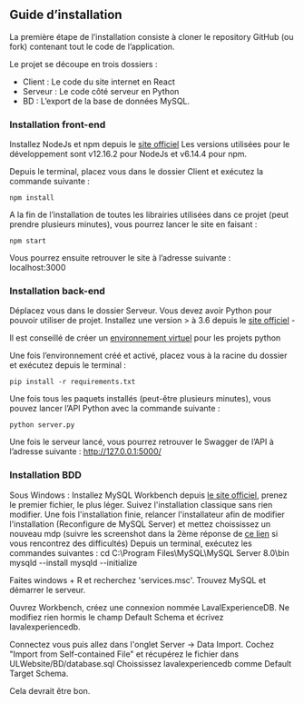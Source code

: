 
## Guide d’installation 

La première étape de l’installation consiste à cloner le repository GitHub (ou fork) contenant tout le code de l’application.  

Le projet se découpe en trois dossiers : 

- Client : Le code du site internet en React 
- Serveur : Le code côté serveur en Python
- BD : L’export de la base de données MySQL.



### Installation front-end

Installez NodeJs  et npm depuis le [site officiel](https://nodejs.org/fr/download/)
Les versions utilisées pour le développement sont v12.16.2 pour NodeJs et v6.14.4 pour npm.  

Depuis le terminal, placez vous dans le dossier Client et exécutez la commande suivante :

    npm install

A la fin de l’installation de toutes les librairies utilisées dans ce projet (peut prendre plusieurs minutes), vous pourrez lancer le site en faisant :

    npm start

Vous pourrez ensuite retrouver le site à l’adresse suivante :  
localhost:3000

### Installation back-end

Déplacez vous dans le dossier Serveur. 
Vous devez avoir Python pour pouvoir utiliser de projet. Installez une version > à 3.6 depuis le [site officiel](https://www.python.org/downloads/ ) - 

Il est conseillé de créer un [environnement virtuel](https://docs.python.org/fr/3/library/venv.html) pour les projets python 

Une fois l’environnement créé et activé, placez vous à la racine du dossier et exécutez depuis le terminal :

    pip install -r requirements.txt

Une fois tous les paquets installés (peut-être plusieurs minutes), vous pouvez lancer l’API Python avec la commande suivante :

    python server.py

Une fois le serveur lancé, vous pourrez retrouver le Swagger de l’API à l’adresse suivante :
 http://127.0.0.1:5000/


### Installation BDD

Sous Windows :
Installez MySQL Workbench depuis [ le site officiel](https://dev.mysql.com/downloads/windows/installer/8.0.html), prenez le premier fichier, le plus léger.
Suivez l'installation classique sans rien modifier.
Une fois l'installation finie, relancer l'installateur afin de modifier l'installation (Reconfigure de MySQL Server) et mettez choississez un nouveau mdp (suivre les screenshot dans la 2ème réponse de [ce lien](https://superuser.com/questions/1607391/mysql-doesnt-ask-for-root-password-when-installing) si vous rencontrez des difficultés)
Depuis un terminal, exécutez les commandes suivantes : 
    cd C:\Program Files\MySQL\MySQL Server 8.0\bin
    mysqld --install
    mysqld --initialize

Faites windows + R et recherchez 'services.msc'. Trouvez MySQL et démarrer le serveur.

Ouvrez Workbench, créez une connexion nommée LavalExperienceDB. Ne modifiez rien hormis le champ Default Schema et écrivez lavalexperiencedb.

Connectez vous puis allez dans l'onglet Server -> Data Import.
Cochez "Import from Self-contained File" et récupérez le fichier dans ULWebsite/BD/database.sql
Choississez lavalexperiencedb comme Default Target Schema.

Cela devrait être bon.
